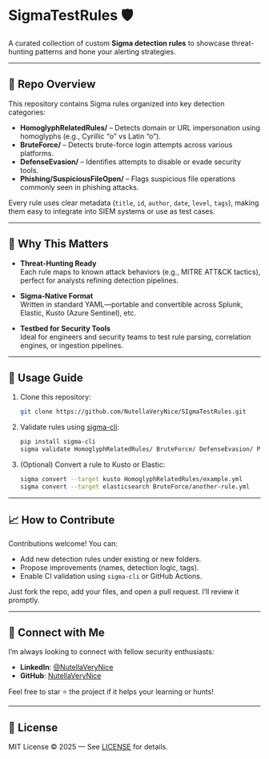 # SigmaTestRules 🛡️

A curated collection of custom **Sigma detection rules** to showcase threat-hunting patterns and hone your alerting strategies.

---

## 📘 Repo Overview

This repository contains Sigma rules organized into key detection categories:

- **HomoglyphRelatedRules/** – Detects domain or URL impersonation using homoglyphs (e.g., Cyrillic “о” vs Latin “o”).
- **BruteForce/** – Detects brute-force login attempts across various platforms.
- **DefenseEvasion/** – Identifies attempts to disable or evade security tools.
- **Phishing/SuspiciousFileOpen/** – Flags suspicious file operations commonly seen in phishing attacks.

Every rule uses clear metadata (`title`, `id`, `author`, `date`, `level`, `tags`), making them easy to integrate into SIEM systems or use as test cases.

---

## 🤖 Why This Matters

- **Threat-Hunting Ready**  
  Each rule maps to known attack behaviors (e.g., MITRE ATT&CK tactics), perfect for analysts refining detection pipelines.

- **Sigma-Native Format**  
  Written in standard YAML—portable and convertible across Splunk, Elastic, Kusto (Azure Sentinel), etc.

- **Testbed for Security Tools**  
  Ideal for engineers and security teams to test rule parsing, correlation engines, or ingestion pipelines.

---

## 🚀 Usage Guide

1. Clone this repository:
   ```bash
   git clone https://github.com/NutellaVeryNice/SIgmaTestRules.git
   ```

2. Validate rules using [sigma-cli](https://github.com/SigmaHQ/sigma-cli):
   ```bash
   pip install sigma-cli
   sigma validate HomoglyphRelatedRules/ BruteForce/ DefenseEvasion/ Phishing/SuspiciousFileOpen/
   ```

3. (Optional) Convert a rule to Kusto or Elastic:
   ```bash
   sigma convert --target kusto HomoglyphRelatedRules/example.yml
   sigma convert --target elasticsearch BruteForce/another-rule.yml
   ```

---

## 📈 How to Contribute

Contributions welcome! You can:

- Add new detection rules under existing or new folders.
- Propose improvements (names, detection logic, tags).
- Enable CI validation using `sigma-cli` or GitHub Actions.

Just fork the repo, add your files, and open a pull request. I’ll review it promptly.

---

## 🔗 Connect with Me

I’m always looking to connect with fellow security enthusiasts:

- **LinkedIn**: [@NutellaVeryNice](https://www.linkedin.com/in/your-profile)
- **GitHub**: [NutellaVeryNice](https://github.com/NutellaVeryNice)

Feel free to star ⭐ the project if it helps your learning or hunts!

---

## 📝 License

MIT License © 2025 — See [LICENSE](LICENSE) for details.
